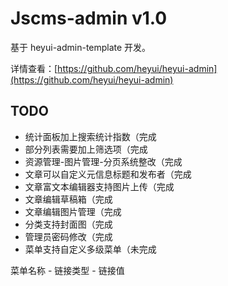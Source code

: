 # Jscms-admin v1.0

基于 heyui-admin-template 开发。

详情查看：[https://github.com/heyui/heyui-admin](https://github.com/heyui/heyui-admin)

## TODO

- 统计面板加上搜索统计指数（完成
- 部分列表需要加上筛选项（完成
- 资源管理-图片管理-分页系统整改（完成
- 文章可以自定义元信息标题和发布者（完成
- 文章富文本编辑器支持图片上传（完成
- 文章编辑草稿箱（完成
- 文章编辑图片管理（完成
- 分类支持封面图（完成
- 管理员密码修改（完成
- 菜单支持自定义多级菜单（未完成

菜单名称 - 链接类型 - 链接值
